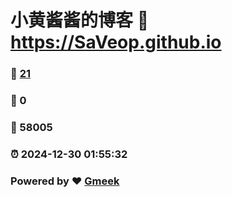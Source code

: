 # 小黄酱酱的博客 :link: https://SaVeop.github.io 
### :page_facing_up: [21](https://SaVeop.github.io/tag.html) 
### :speech_balloon: 0 
### :hibiscus: 58005 
### :alarm_clock: 2024-12-30 01:55:32 
### Powered by :heart: [Gmeek](https://github.com/Meekdai/Gmeek)
